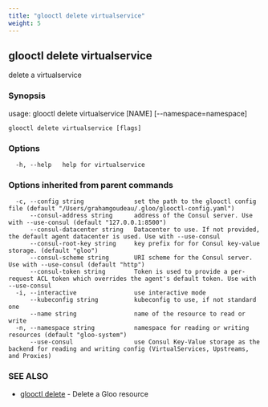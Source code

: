 ```yaml
---
title: "glooctl delete virtualservice"
weight: 5
---
```

## glooctl delete virtualservice

delete a virtualservice

### Synopsis

usage: glooctl delete virtualservice [NAME] [--namespace=namespace]

```
glooctl delete virtualservice [flags]
```

### Options

```
  -h, --help   help for virtualservice
```

### Options inherited from parent commands

```
  -c, --config string              set the path to the glooctl config file (default "/Users/grahamgoudeau/.gloo/glooctl-config.yaml")
      --consul-address string      address of the Consul server. Use with --use-consul (default "127.0.0.1:8500")
      --consul-datacenter string   Datacenter to use. If not provided, the default agent datacenter is used. Use with --use-consul
      --consul-root-key string     key prefix for for Consul key-value storage. (default "gloo")
      --consul-scheme string       URI scheme for the Consul server. Use with --use-consul (default "http")
      --consul-token string        Token is used to provide a per-request ACL token which overrides the agent's default token. Use with --use-consul
  -i, --interactive                use interactive mode
      --kubeconfig string          kubeconfig to use, if not standard one
      --name string                name of the resource to read or write
  -n, --namespace string           namespace for reading or writing resources (default "gloo-system")
      --use-consul                 use Consul Key-Value storage as the backend for reading and writing config (VirtualServices, Upstreams, and Proxies)
```

### SEE ALSO

* [glooctl delete](../glooctl_delete)	 - Delete a Gloo resource

